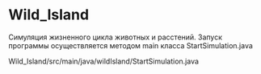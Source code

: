 # Wild_Island
Симуляция жизненного цикла животных и расстений.
Запуск программы осуществляется методом main класса StartSimulation.java

Wild_Island/src/main/java/wildIsland/StartSimulation.java
